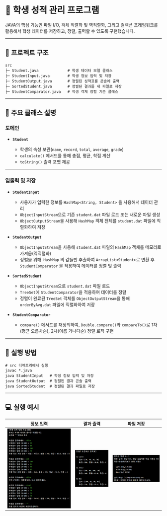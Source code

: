 # 📘 학생 성적 관리 프로그램

JAVA의 핵심 기능인 파일 I/O, 객체 직렬화 및 역직렬화, 그리고 컬렉션 프레임워크를 활용해서
학생 데이터를 저장하고, 정렬, 출력할 수 있도록 구현했습니다.

---

## 🚩 프로젝트 구조
```
src
├─ Student.java             # 학생 데이터 모델 클래스
├─ StudentInput.java        # 학생 정보 입력 및 저장
├─ StudentOutput.java       # 정렬된 성적표를 콘솔에 출력
├─ SortedStudent.java       # 정렬된 결과를 새 파일로 저장
├─ StudentComparator.java   # 학생 객체 정렬 기준 클래스

```

---

## 📂 주요 클래스 설명

### 도메인
- **`Student`**

    - 학생의 속성 보관(`name`, `record`, `total`, `average`, `grade`)
    - `calculate()` 메서드를 통해 총점, 평균, 학점 계산
    - `toString()` 출력 포맷 제공

---

### 입출력 및 저장

- **`StudentInput`**

    - 사용자가 입력한 정보를 `HashMap<String, Student>` 을 사용해서 데이터 관리
    -  `ObjectInputStream`으로 기존 `student.dat` 파일 로드 또는 새로운 파일 생성
    - `ObjectOutputStream`을 사용해 `HashMap` 객체 전체를 `student.dat` 파일에 직렬화하여 저장


- **`StudentOutput`**

    - `ObjectInputStream`을 사용해 `student.dat` 파일의 `HashMap` 객체를 메모리로 가져옴(역직렬화)
    -  정렬을 위해` HashMap` 의 값들만 추출하여 `ArrayList<Student>`로 변환 후 `StudentComparator` 을 적용하여 데이터를 정렬 및 출력


- **`SortedStudent`**

    - `ObjectInputStream`으로 `student.dat` 파일 로드
    - `TreeSet`에 `StudentComparator`을 적용하여 데이터를 정렬
    - 정렬이 완료된 `TreeSet` 객체를 `ObjectOutputStream`을 통해 `orderByAvg.dat` 파일에 직렬화하여 저장


- **`StudentComparator`**

    - `compare()` 메서드를 재정의하여, `Double.compare()`와 `compareTo()`로 1차(평균 오름차순), 2차(이름 가나다순) 정렬 로직 구현

---

## 🚀 실행 방법

```
# src 디렉토리에서 실행
javac *.java
java StudentInput   # 학생 정보 입력 및 저장
java StudentOutput  # 정렬된 결과 콘솔 출력
java SortedStudent  # 정렬된 결과 파일로 저장
```

---

## 💻 실행 예시

|             정보 입력              |              결과 출력               |                 파일 저장                |
|:------------------------------------:|:--------------------------------------:|:-----------------------------------------:|
| ![Input 실행 화면](img/StudentInput.png) | ![Output 실행 화면](img/StudentOutput.png) | ![File-save 실행 화면](img/SortedStudent.png) |
